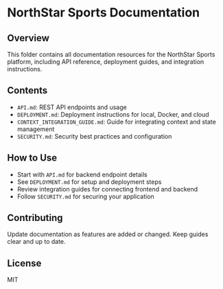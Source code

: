 # NorthStar Sports Documentation

## Overview
This folder contains all documentation resources for the NorthStar Sports platform, including API reference, deployment guides, and integration instructions.

## Contents
- `API.md`: REST API endpoints and usage
- `DEPLOYMENT.md`: Deployment instructions for local, Docker, and cloud
- `CONTEXT_INTEGRATION_GUIDE.md`: Guide for integrating context and state management
- `SECURITY.md`: Security best practices and configuration

## How to Use
- Start with `API.md` for backend endpoint details
- See `DEPLOYMENT.md` for setup and deployment steps
- Review integration guides for connecting frontend and backend
- Follow `SECURITY.md` for securing your application

## Contributing
Update documentation as features are added or changed. Keep guides clear and up to date.

## License
MIT
